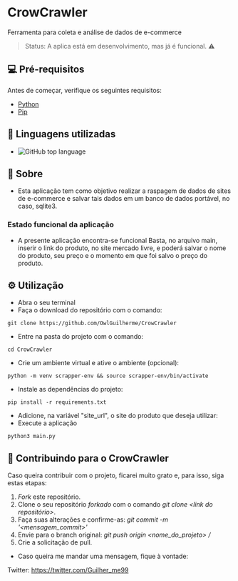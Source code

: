# CrowCrawler

Ferramenta para coleta e análise de dados de e-commerce

> Status: A aplica está em desenvolvimento, mas já é funcional. ⚠️

## 💻 Pré-requisitos

Antes de começar, verifique os seguintes requisitos:

+ [Python](https://www.python.org/downloads/)
+ [Pip](https://pip.pypa.io/en/stable/installation/)

## 🧰 Linguagens utilizadas
+ ![GitHub top language](https://img.shields.io/github/languages/top/OwlGuilherme/CrowCrawler)

## 🧰 Sobre

+ Esta aplicação tem como objetivo realizar a raspagem de dados de sites de e-commerce e salvar tais dados em um banco de dados portável, no caso, sqlite3.

### Estado funcional da aplicação
+ A presente aplicação encontra-se funcional
Basta, no arquivo main, inserir o link do produto, no site mercado livre, e poderá salvar o nome do produto, seu preço e o momento em que foi salvo o preço do produto.

## ⚙️ Utilização
+ Abra o seu terminal
+ Faça o download do repositório com o comando:
```
git clone https://github.com/OwlGuilherme/CrowCrawler
```
+ Entre na pasta do projeto com o comando:
```
cd CrowCrawler
```
+ Crie um ambiente virtual e ative o ambiente (opcional):
```
python -m venv scrapper-env && source scrapper-env/bin/activate
```
+ Instale as dependências do projeto:
```
pip install -r requirements.txt
```
+ Adicione, na variável "site_url", o site do produto que deseja utilizar:
+ Execute a aplicação
```
python3 main.py
```

## 📮 Contribuindo para o CrowCrawler

Caso queira contribuir com o projeto, ficarei muito grato e, para isso, siga estas etapas:

1. _Fork_ este repositório.
2. Clone o seu repositório _forkado_ com o comando _git clone <link do repositório>_.
3. Faça suas alterações e confirme-as: _git commit -m '<mensagem_commit>'_
4. Envie para o branch original: _git push origin <nome_do_projeto> / <local>_
5. Crie a solicitação de pull.

+ Caso queira me mandar uma mensagem, fique à vontade: 

Twitter: https://twitter.com/Guilher_me99